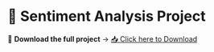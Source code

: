 # 📂 Sentiment Analysis Project
🚀 **Download the full project** → [📥 Click here to Download](https://drive.google.com/drive/folders/10FUuNzFNMC3DEW8M6K8Gv9N36ZhMb5rf?usp=drive_link)


